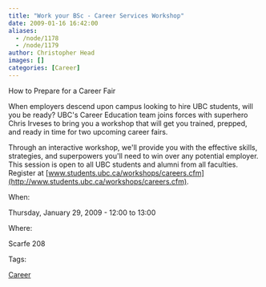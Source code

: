 ```yaml
---
title: "Work your BSc - Career Services Workshop"
date: 2009-01-16 16:42:00
aliases:
  - /node/1178
  - /node/1179
author: Christopher Head
images: []
categories: [Career]
---
```


How to Prepare for a Career Fair

When employers descend upon campus looking to hire UBC students, will you be ready? UBC's Career Education team joins forces with superhero Chris Irveses to bring you a workshop that will get you trained, prepped, and ready in time for two upcoming career fairs.

Through an interactive workshop, we'll provide you with the effective skills, strategies, and superpowers you'll need to win over any potential employer. This session is open to all UBC students and alumni from all faculties. \
Register at [www.students.ubc.ca/workshops/careers.cfm](http://www.students.ubc.ca/workshops/careers.cfm).

When:

Thursday, January 29, 2009 - 12:00 to 13:00

Where:

Scarfe 208

Tags:

[Career](/career)
